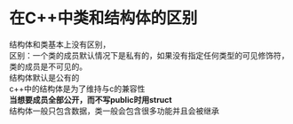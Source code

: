 # 在C++中类和结构体的区别  

结构体和类基本上没有区别，  
区别：一个类的成员默认情况下是私有的，如果没有指定任何类型的可见修饰符，类的成员是不可见的。  
结构体默认是公有的  
c++中的结构体是为了维持与c的兼容性  
**当想要成员全部公开，而不写public时用struct**  
结构体一般只包含数据，类一般会包含很多功能并且会被继承  
